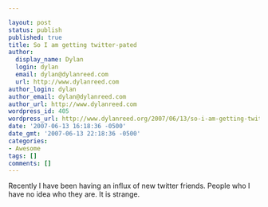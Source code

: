 ```yaml
---

layout: post
status: publish
published: true
title: So I am getting twitter-pated
author:
  display_name: Dylan
  login: dylan
  email: dylan@dylanreed.com
  url: http://www.dylanreed.com
author_login: dylan
author_email: dylan@dylanreed.com
author_url: http://www.dylanreed.com
wordpress_id: 405
wordpress_url: http://www.dylanreed.org/2007/06/13/so-i-am-getting-twitter-pated/
date: '2007-06-13 16:18:36 -0500'
date_gmt: '2007-06-13 22:18:36 -0500'
categories:
- Awesome
tags: []
comments: []
---
```


Recently I have been having an influx of new twitter friends. People who I have no idea who they are. It is strange. 
